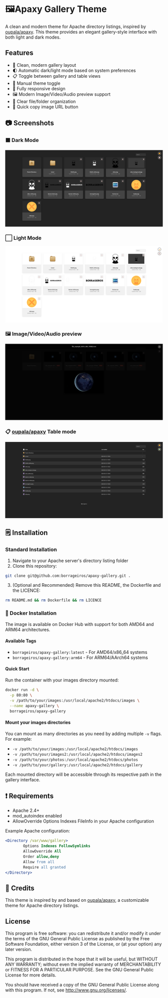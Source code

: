 # 🖼️Apaxy Gallery Theme

A clean and modern theme for Apache directory listings, inspired by [oupala/apaxy](https://github.com/oupala/apaxy). This theme provides an elegant gallery-style interface with both light and dark modes.

## Features

- 🎨 Clean, modern gallery layout
- 🌓 Automatic dark/light mode based on system preferences
- 📋 Toggle between gallery and table views
- 🔄 Manual theme toggle
- 📱 Fully responsive design
- 🖼️ Modern Image/Video/Audio preview support
- 📂 Clear file/folder organization
- 📎 Quick copy image URL button

## 📷 Screenshots

### ⬛ Dark Mode
![Dark Mode](.theme/screenshots/dark.png)

### ⬜ Light Mode  
![Light Mode](.theme/screenshots/light.png)

### 🖼️ Image/Video/Audio preview
![Preview](.theme/screenshots/preview.png)

### 📋 [oupala/apaxy](https://github.com/oupala/apaxy) Table mode
![Table](.theme/screenshots/table.png)

## 🗒️ Installation

###  Standard Installation

1. Navigate to your Apache server's directory listing folder
2. Clone this repository:
```bash
git clone git@github.com:borrageiros/apaxy-gallery.git .
```
3. (Optional and Recommended) Remove this README, the Dockerfile and the LICENCE:
```bash
rm README.md && rm Dockerfile && rm LICENCE
```

### 🐳 Docker Installation

The image is available on Docker Hub with support for both AMD64 and ARM64 architectures.

#### Available Tags
- `borrageiros/apaxy-gallery:latest` - For AMD64/x86_64 systems
- `borrageiros/apaxy-gallery:arm64` - For ARM64/AArch64 systems

#### Quick Start
Run the container with your images directory mounted:

```bash
docker run -d \
  -p 80:80 \
  -v /path/to/your/images:/usr/local/apache2/htdocs/images \
  --name apaxy-gallery \
  borrageiros/apaxy-gallery
```

#### Mount your images directories
You can mount as many directories as you need by adding multiple `-v` flags. For example:

- `-v /path/to/your/images:/usr/local/apache2/htdocs/images`
- `-v /path/to/your/images2:/usr/local/apache2/htdocs/images2`
- `-v /path/to/your/photos:/usr/local/apache2/htdocs/photos`
- `-v /path/to/your/gallery:/usr/local/apache2/htdocs/gallery`

Each mounted directory will be accessible through its respective path in the gallery interface.

## ❗ Requirements

- Apache 2.4+
- mod_autoindex enabled
- AllowOverride Options Indexes FileInfo in your Apache configuration

Example Apache configuration:
```apache
<Directory /var/www/gallery>
        Options Indexes FollowSymlinks
        AllowOverride All
        Order allow,deny
        Allow from all
        Require all granted
</Directory>
```

## 🙏 Credits

This theme is inspired by and based on [oupala/apaxy](https://github.com/oupala/apaxy), a customizable theme for Apache directory listings.

## License

This program is free software: you can redistribute it and/or modify it under the terms of the GNU General Public License as published by the Free Software Foundation, either version 3 of the License, or (at your option) any later version.

This program is distributed in the hope that it will be useful, but WITHOUT ANY WARRANTY; without even the implied warranty of MERCHANTABILITY or FITNESS FOR A PARTICULAR PURPOSE. See the GNU General Public License for more details.

You should have received a copy of the GNU General Public License along with this program. If not, see http://www.gnu.org/licenses/.